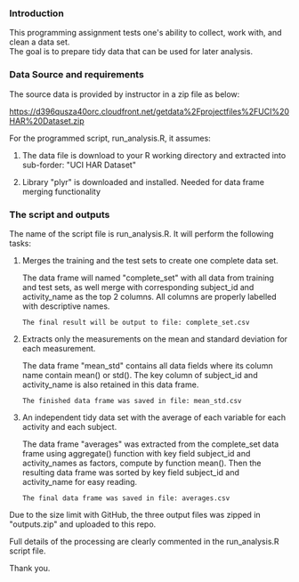 ### Introduction

This programming assignment tests one's ability to collect, work with, and clean a data set.  
The goal is to prepare tidy data that can be used for later analysis.


### Data Source and requirements

The source data is provided by instructor in a zip file as below:

https://d396qusza40orc.cloudfront.net/getdata%2Fprojectfiles%2FUCI%20HAR%20Dataset.zip

For the programmed script, run_analysis.R, it assumes:

1.  The data file is download to your R working directory and extracted into sub-forder: "UCI HAR Dataset"

2.  Library "plyr" is downloaded and installed.  Needed for data frame merging functionality


### The script and outputs

The name of the script file is run_analysis.R.  It will perform the following tasks:

1.  Merges the training and the test sets to create one complete data set.

	The data frame will named "complete_set" with all data from training and test sets,
	as well merge with corresponding subject_id and activity_name as the top 2 columns.
	All columns are properly labelled with descriptive names.

        The final result will be output to file: complete_set.csv

2.  Extracts only the measurements on the mean and standard deviation for each measurement. 

	The data frame "mean_std" contains all data fields where its column name contain mean()
	or std().  The key column of subject_id and activity_name is also retained in this data
	frame.

        The finished data frame was saved in file: mean_std.csv

3.  An independent tidy data set with the average of each variable for each activity and each 
    subject.

	The data frame "averages" was extracted from the complete_set data frame using aggregate()
	function with key field subject_id and activity_names as factors, compute by function mean().
	Then the resulting data frame was sorted by key field subject_id and activity_name for easy
	reading.

        The final data frame was saved in file: averages.csv

Due to the size limit with GitHub, the three output files was zipped in "outputs.zip" and 
uploaded to this repo.  

Full details of the processing are clearly commented in the run_analysis.R script file.

Thank you.
